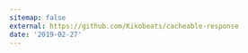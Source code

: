 ```yaml
---
sitemap: false
external: https://github.com/Kikobeats/cacheable-response
date: '2019-02-27'
---
```

